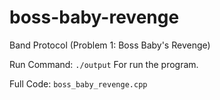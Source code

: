 # boss-baby-revenge
Band Protocol (Problem 1: Boss Baby's Revenge)

Run Command:
```./output```
For run the program.

Full Code:
```boss_baby_revenge.cpp```